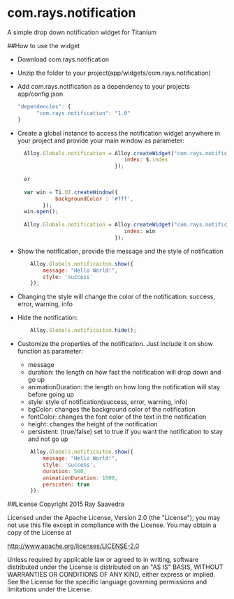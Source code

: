 # com.rays.notification
A simple drop down notification widget for Titanium

##How to use the widget
* Download com.rays.notification
* Unzip the folder to your project(app/widgets/com.rays.notification)
* Add com.rays.notification as a dependency to your projects app/config.json
    ```javascript
    "dependencies": {
    	  "com.rays.notification": "1.0"
    }
    ```

* Create a global instance to access the notification widget anywhere in your project and provide your main window as parameter:
    ```javascript
      Alloy.Globals.notification = Alloy.createWidget("com.rays.notification", {
                                      index: $.index
                                   });
                                   
      or
      
      var win = Ti.UI.createWindow({
                backgroundColor : '#fff',
            });
      win.open();
      
      Alloy.Globals.notification = Alloy.createWidget("com.rays.notification", {
                                      index: win
                                   });
    ```
    
* Show the notification, provide the message and the style of notification
    ```javascript
        Alloy.Globals.notificaiton.show({
            message: "Hello World!",
            style: 'success'
        });
    ```

* Changing the style will change the color of the notification: success, error, warning, info

* Hide the notification:
    ```javascript
        Alloy.Globals.notificaiton.hide();
    ```
    
* Customize the properties of the notification. Just include it on show function as parameter:
    - message
    - duration: the length on how fast the notification will drop down and go up
    - animationDuration: the length on how long the notification will stay before going up
    - style: style of notification(success, error, warning, info)
    - bgColor: changes the background color of the notification
    - fontColor: changes the font color of the text in the notification
    - height: changes the height of the notification
    - persistent: (true/false) set to true if you want the notification to stay and not go up

    ```javascript
        Alloy.Globals.notificaiton.show({
            message: "Hello World!",
            style: 'success',
            duration: 500,
            animationDuration: 1000,
            persisten: true
        });
    ```


##License
Copyright 2015 Ray Saavedra

Licensed under the Apache License, Version 2.0 (the "License");
you may not use this file except in compliance with the License.
You may obtain a copy of the License at

   http://www.apache.org/licenses/LICENSE-2.0

Unless required by applicable law or agreed to in writing, software
distributed under the License is distributed on an "AS IS" BASIS,
WITHOUT WARRANTIES OR CONDITIONS OF ANY KIND, either express or implied.
See the License for the specific language governing permissions and
limitations under the License.
